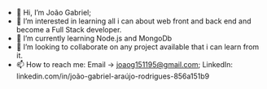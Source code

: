 - 👋 Hi, I’m João Gabriel;
- 👀 I’m interested in learning all i can about web front and back end and become a Full Stack developer.
- 🌱 I’m currently learning Node.js and MongoDb
- 💞️ I’m looking to collaborate on any project available that i can learn from it.
- 📫 How to reach me: Email -> joaog151195@gmail.com; LinkedIn: linkedin.com/in/joão-gabriel-araújo-rodrigues-856a151b9

<!---
jg151195/jg151195 is a ✨ special ✨ repository because its `README.md` (this file) appears on your GitHub profile.
You can click the Preview link to take a look at your changes.
--->
